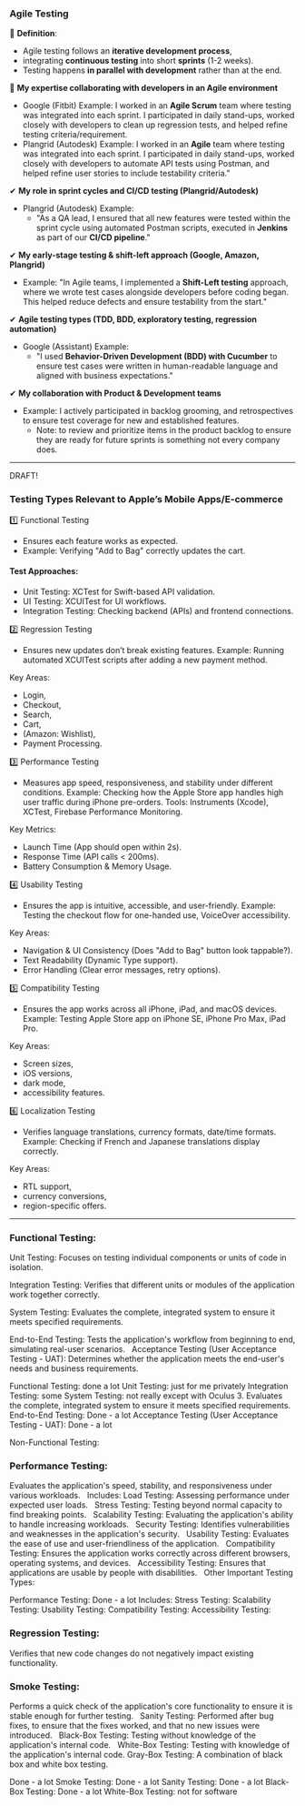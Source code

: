 
### Agile Testing

📌 **Definition**: 
* Agile testing follows an **iterative development process**,
* integrating **continuous testing** into short **sprints** (1-2 weeks).
* Testing happens **in parallel with development** rather than at the end.

🎯 **My expertise collaborating with developers in an Agile environment**

*  Google (Fitbit) Example: I worked in an **Agile Scrum** team where testing was integrated into each sprint. I participated in daily stand-ups, worked closely with developers to clean up regression tests, and helped refine testing criteria/requirement.
*  Plangrid (Autodesk) Example: I worked in an **Agile** team where testing was integrated into each sprint. I participated in daily stand-ups, worked closely with developers to automate API tests using Postman, and helped refine user stories to include testability criteria."

✔ **My role in sprint cycles and CI/CD testing (Plangrid/Autodesk)**

* Plangrid (Autodesk) Example:
  * "As a QA lead, I ensured that all new features were tested within the sprint cycle using automated Postman scripts, executed in **Jenkins** as part of our **CI/CD pipeline**."

✔ **My early-stage testing & shift-left approach (Google, Amazon, Plangrid)**
  * Example: "In Agile teams, I implemented a **Shift-Left testing** approach, where we wrote test cases alongside developers before coding began. This helped reduce defects and ensure testability from the start."

✔ **Agile testing types (TDD, BDD, exploratory testing, regression automation)**

* Google (Assistant) Example:
  * "I used **Behavior-Driven Development (BDD) with Cucumber** to ensure test cases were written in human-readable language and aligned with business expectations."

✔ **My collaboration with Product & Development teams**

  * Example: I actively participated in backlog grooming, and retrospectives to ensure test coverage for new and established features.
    * Note:  to review and prioritize items in the product backlog to ensure they are ready for future sprints is something not every company does.

***

DRAFT!

### Testing Types Relevant to Apple’s Mobile Apps/E-commerce

1️⃣ Functional Testing 
* Ensures each feature works as expected.
* Example: Verifying "Add to Bag" correctly updates the cart.

#### Test Approaches:
* Unit Testing: XCTest for Swift-based API validation.
* UI Testing: XCUITest for UI workflows.
* Integration Testing: Checking backend (APIs) and frontend connections.

2️⃣ Regression Testing 
* Ensures new updates don’t break existing features.
Example: Running automated XCUITest scripts after adding a new payment method.

Key Areas:
* Login,
* Checkout,
* Search,
* Cart,
* (Amazon: Wishlist),
* Payment Processing.

3️⃣ Performance Testing 
* Measures app speed, responsiveness, and stability under different conditions.
Example: Checking how the Apple Store app handles high user traffic during iPhone pre-orders.
Tools: Instruments (Xcode), XCTest, Firebase Performance Monitoring.

Key Metrics:
* Launch Time (App should open within 2s).
* Response Time (API calls < 200ms).
* Battery Consumption & Memory Usage.

4️⃣ Usability Testing 
* Ensures the app is intuitive, accessible, and user-friendly.
Example: Testing the checkout flow for one-handed use, VoiceOver accessibility.

Key Areas:
* Navigation & UI Consistency (Does "Add to Bag" button look tappable?).
* Text Readability (Dynamic Type support).
* Error Handling (Clear error messages, retry options).

5️⃣ Compatibility Testing 
* Ensures the app works across all iPhone, iPad, and macOS devices.
Example: Testing Apple Store app on iPhone SE, iPhone Pro Max, iPad Pro.

Key Areas:
* Screen sizes,
* iOS versions,
* dark mode,
* accessibility features.

6️⃣ Localization Testing 
* Verifies language translations, currency formats, date/time formats.
Example: Checking if French and Japanese translations display correctly.

Key Areas: 
* RTL support,
* currency conversions,
* region-specific offers.

---

### Functional Testing:

Unit Testing:
Focuses on testing individual components or units of code in isolation.   

Integration Testing:
Verifies that different units or modules of the application work together correctly.   

System Testing:
Evaluates the complete, integrated system to ensure it meets specified requirements.   

End-to-End Testing:
Tests the application's workflow from beginning to end, simulating real-user scenarios.   
Acceptance Testing (User Acceptance Testing - UAT):
Determines whether the application meets the end-user's needs and business requirements.   

Functional Testing: done a lot
Unit Testing: just for me privately
Integration Testing: some
System Testing: not really except with Oculus 3.
Evaluates the complete, integrated system to ensure it meets specified requirements.   
End-to-End Testing:
Done - a lot
Acceptance Testing (User Acceptance Testing - UAT):
Done - a lot

Non-Functional Testing:

### Performance Testing:
Evaluates the application's speed, stability, and responsiveness under various workloads.   
Includes:
Load Testing: Assessing performance under expected user loads.   
Stress Testing: Testing beyond normal capacity to find breaking points.   
Scalability Testing: Evaluating the application's ability to handle increasing workloads.   
Security Testing:
Identifies vulnerabilities and weaknesses in the application's security.   
Usability Testing:
Evaluates the ease of use and user-friendliness of the application.   
Compatibility Testing:
Ensures the application works correctly across different browsers, operating systems, and devices.   
Accessibility Testing:
Ensures that applications are usable by people with disabilities.   
Other Important Testing Types:

Performance Testing:
Done - a lot 
Includes:
Stress Testing: 
Scalability Testing: 
Usability Testing:
Compatibility Testing:
Accessibility Testing:


### Regression Testing:
Verifies that new code changes do not negatively impact existing functionality.   
### Smoke Testing:
Performs a quick check of the application's core functionality to ensure it is stable enough for further testing.   
Sanity Testing:
Performed after bug fixes, to ensure that the fixes worked, and that no new issues were introduced.   
Black-Box Testing:
Testing without knowledge of the application's internal code.   
White-Box Testing:
Testing with knowledge of the application's internal code.
Gray-Box Testing:
A combination of black box and white box testing.

Done - a lot
Smoke Testing:
Done - a lot
Sanity Testing:
Done - a lot
Black-Box Testing:
Done - a lot
White-Box Testing: not for software
